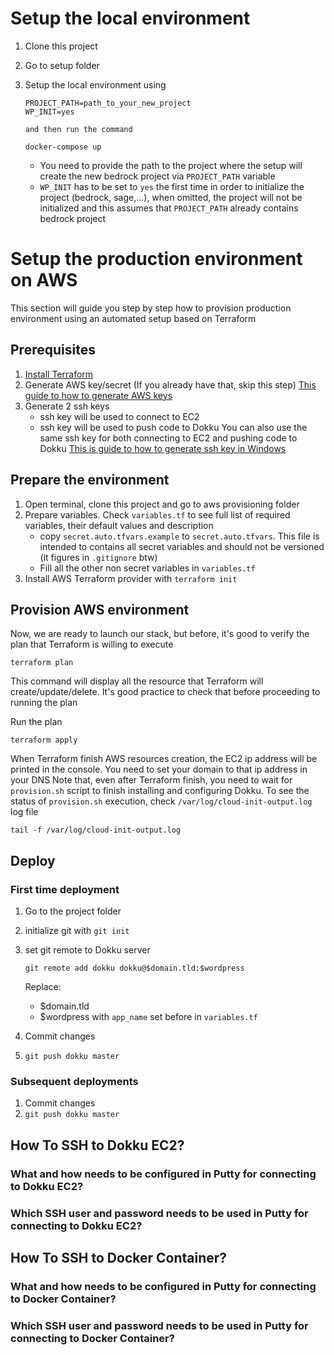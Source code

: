 
# Setup the local environment

1. Clone this project
2. Go to setup folder
3. Setup the local environment using

    ```
    PROJECT_PATH=path_to_your_new_project 
    WP_INIT=yes 

    and then run the command

    docker-compose up
    ```

    * You need to provide the path to the project where the setup will create the new bedrock project via `PROJECT_PATH` variable
    * `WP_INIT` has to be set to `yes` the first time in order to initialize the project (bedrock, sage,...), when omitted, the project will not be initialized and this assumes that `PROJECT_PATH` already contains bedrock project


# Setup the production environment on AWS

This section will guide you step by step how to provision production environment using an automated setup based on Terraform


## Prerequisites

1. [Install Terraform](https://www.terraform.io/intro/getting-started/install.html)
2. Generate AWS key/secret (If you already have that, skip this step)
[This guide to how to generate AWS keys](https://docs.aws.amazon.com/general/latest/gr/managing-aws-access-keys.html)
3. Generate 2 ssh keys
    * ssh key will be used to connect to EC2
    * ssh key will be used to push code to Dokku
You can also use the same ssh key for both connecting to EC2 and pushing code to Dokku
[This is guide to how to generate ssh key in Windows](https://docs.joyent.com/public-cloud/getting-started/ssh-keys/generating-an-ssh-key-manually/manually-generating-your-ssh-key-in-windows)

## Prepare the environment

1. Open terminal, clone this project and go to aws provisioning folder
2. Prepare variables. Check `variables.tf` to see full list of required variables, their default values and description
    * copy `secret.auto.tfvars.example` to `secret.auto.tfvars`. This file is intended to contains all secret variables and should not be versioned (it figures in `.gitignore` btw)
    * Fill all the other non secret variables in `variables.tf`
3. Install AWS Terraform provider with `terraform init`

## Provision AWS environment

Now, we are ready to launch our stack, but before, it's good to verify the plan that Terraform is willing to execute

```
terraform plan
```

This command will display all the resource that Terraform will create/update/delete. It's good practice to check that before proceeding to running the plan

Run the plan
```
terraform apply
```

When Terraform finish AWS resources creation, the EC2 ip address will be printed in the console. You need to set your domain to that ip address in your DNS
Note that, even after Terraform finish, you need to wait for `provision.sh` script to finish installing and configuring Dokku. To see the status of `provision.sh` execution, check `/var/log/cloud-init-output.log` log file
```
tail -f /var/log/cloud-init-output.log
```

## Deploy

### First time deployment

1. Go to the project folder
2. initialize git with `git init`
3. set git remote to Dokku server
    ```
    git remote add dokku dokku@$domain.tld:$wordpress
    ```
    Replace:
    * $domain.tld
    * $wordpress with `app_name` set before in `variables.tf`

4. Commit changes
5. `git push dokku master`

### Subsequent deployments

1. Commit changes
2. `git push dokku master`


## How To SSH to Dokku EC2?

### What and how needs to be configured in Putty for connecting to Dokku EC2?

### Which SSH user and password needs to be used in Putty for connecting to Dokku EC2?

## How To SSH to Docker Container?

### What and how needs to be configured in Putty for connecting to Docker Container?

### Which SSH user and password needs to be used in Putty for connecting to Docker Container?

